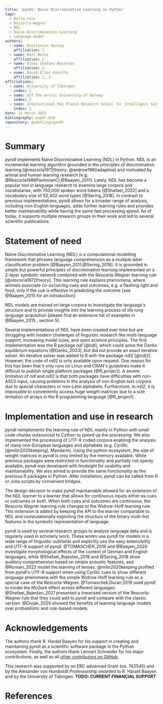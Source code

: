 ```yaml
---
title: 'pyndl: Naïve Discriminative Learning in Python'
tags:
  - Delta-rule
  - Rescorla-Wagner
  - NDL
  - Naïve Discrimination Learning
  - Language model
authors:
  - name: Konstantin Sering
    affiliation: 1
  - name: Marc Weitz
    affiliation: 2
  - name: Elnaz Shafaei-Bajestan
    affiliation: 1
  - name: David-Elias Künstle
    affiliation: 1, 3
affiliations:
  - name: University of Tübingen
    index: 1
  - name: UiT The Arctic University of Norway
    index: 2
  - name: International Max Planck Research School for Intelligent Systems
    index: 3
date: 31 March 2022
bibliography: paper.bib
repository: quantling/pyndl
---
```


# Summary

<!-- A summary describing the high-level functionality and purpose of the
software for a diverse, non-specialist audience -->
*pyndl* implements Naïve Discriminative Learning (NDL) in Python. NDL is an
incremental learning algorithm grounded in the principles of discrimination
learning [@rescorla1972theory; @widrow1960adaptive] and motivated by animal and
human learning research [e.g. @Rescorla1988PavlovianCI,@Baayen_2011]. Lately,
NDL has become a popular tool in language research to examine large corpora and
vocabularies, with 750,000 spoken word tokens [@Shafaei_2022] and a vocabulary
size of 52,402 word types [@Sering_2018]. In contrast to previous
implementations, pyndl allows for a broader range of analysis, including
non-English languages, adds further learning rules and provides better
maintainability while having the same fast processing speed. As of today, it
supports multiple research groups in their work and led to several scientific
publications.


# Statement of need

<!-- General problem -->
Naïve Discriminative Learning (NDL) is a computational modelling framework that
phrases language comprehension as a multiple label classification problem
[@Baayen_2011;@Sering_2018]. It is grounded in simple but powerful principles
of discrimination learning implemented on a 2-layer symbolic network combined
with the Rescorla-Wagner learning rule [@rescorla1972theory].
This learning rule explains phenomena, where animals associate co-occurring
cues and outcomes, e.g. a flashing light and food, only if the cue is effective
in predicting the outcome [see @Baayen_2015 for an introduction].
<!-- Alternatively, the final state of the learning weights in the network is
computable by equilibrium equations [@Danks_2003,@rescorla1972theory]. The
underlying assumption is that language is learned over time. -->
NDL models are trained on large corpora to investigate the language's structure
and to provide insights into the learning process of life long language
acquisition [please find an extensive list of examples in @Baayen_2015
, section 5].


<!-- Which implementations are out there? -->
Several implementations of NDL have been created over time but are struggling
with modern challenges of linguistic research like multi-language support,
increasing model sizes, and open science principles. The first implementation
was the R package *ndl* [@ndl], which could solve the Danks equilibrium
equations [@Danks_2003], but did not provide an exact iterative solver. An
iterative solver was added to R with the package *ndl2* [@ndl2].
However, the code of *ndl2* is only available upon request. One reason for this
has been that it only runs on Linux and CRAN's guidelines make it difficult to
publish single platform packages [@R_project]. A severe limitation of *ndl* and
*ndl2* is that both packages have difficulties with non-ASCII input, causing
problems in the analysis of non-English text corpora due to special characters
or non-Latin alphabets. Furthermore, in *ndl2*, it is impossible to
conveniently access huge weight matrices due to a size limitation of arrays in
the R programming language [@R_project].


# Implementation and use in research

<!-- Short description of pyndl -->
*pyndl* reimplements the learning rule of NDL mainly in Python with small code
chunks outsourced to Cython to speed up the processing. We also implemented the
processing of UTF-8 coded corpora enabling the analysis of many non-European
languages and alphabets (e.g. Cyrillic [@milin2020keeping], Mandarin). Using
the python ecosystem, the size of weight matrices in *pyndl* is only limited by
the memory available. While previous packages were restricted in functionality
and partially not openly available, *pyndl* was developed with hindsight for
usability and maintainability. We also aimed to provide the same functionality
as the previous R packages in Python. After installation, *pyndl* can be called
from R or Julia scripts by convenient bridges.

<!-- WH extension of pyndl -->
The design decision to make *pyndl* maintainable allowed for an extension of
the NDL learner to a learner that allows for continuous inputs either as cues
or outcomes or both. When both cues and outcomes are continuous, the Rescorla
Wagner learning rule changes to the Widrow-Hoff learning rule. This extension
is added by keeping the API to the learner comparable to NDL and
computationally exploiting the structure of the binary multi-hot features in
the symbolic representation of language.

<!-- Pyndl in research -->
*pyndl* is used by several research groups to analyse language data and is
regularly used in scholarly work.  These works use *pyndl* for models in a wide
range of linguistic subfields and explicitly use the easy extensibility and
UTF-8 support of *pyndl*.  @TOMASCHEK_2019 and @Baayen_2020 investigate
morphological effects of the context of German and English languages, while
@Shafaei_Bajestan_2018 and @Sering_2018 show auditory comprehension based on
simple acoustic features, and @Romain_2022 model the learning of tenses.
@milin2020keeping profited from *pyndl*'s UTF-8 support when using Cyrillic
cues to show different language phenomena with the simple Widrow-Hoff learning
rule as a special case of the Rescorla-Wagner. @Tomaschek:Duran:2019 used
*pyndl* to model the McGurk effect across different languages.
@Shafaei_Bajestan_2021 presented a linearised version of the Rescorla-Wagner
rule that they could add to *pyndl* and compare with the classic version.
@Divjak_2020 showed the benefits of learning language models over probabilistic
and rule-based models.


# Acknowledgements

The authors thank R. Harald Baayen for his support in creating and maintaining
*pyndl* as a scientific software package in the Python ecosystem.
Finally, the authors thank Lennart Schneider for his major contributions, as
well as all [other contributors on
GitHub](https://github.com/quantling/pyndl/graphs/contributors).

This research was supported by an ERC advanced Grant (no. 742545) and by the
Alexander von Humboldt Professorship awarded to R. Harald Baayen and by the
University of Tübingen.
**TODO: CURRENT FINANCIAL SUPPORT**


# References

